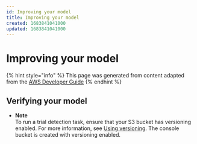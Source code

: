 ```yaml
---
id: Improving your model
title: Improving your model
created: 1683841041000
updated: 1683841041000
---
```

# Improving your model

{% hint style="info" %}
This page was generated from content adapted from the [AWS Developer Guide](https://github.com/awsdocs/amazon-lookout-for-vision-developer-guide.git)
{% endhint %}

## Verifying your model

- **Note**  
To run a trial detection task, ensure that your S3 bucket has versioning enabled\. For more information, see [Using versioning](https://docs.aws.amazon.com/AmazonS3/latest/dev/Versioning.html)\. The console bucket is created with versioning enabled\.

